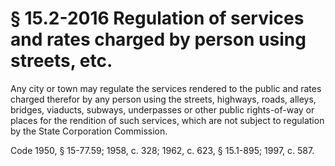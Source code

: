 # § 15.2-2016 Regulation of services and rates charged by person using streets, etc.

<p>Any city or town may regulate the services rendered to the public and rates charged therefor by any person using the streets, highways, roads, alleys, bridges, viaducts, subways, underpasses or other public rights-of-way or places for the rendition of such services, which are not subject to regulation by the State Corporation Commission.</p><p>Code 1950, § 15-77.59; 1958, c. 328; 1962, c. 623, § 15.1-895; 1997, c. 587.</p>